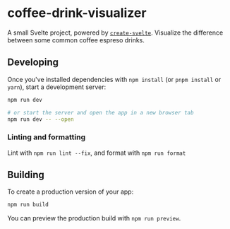 # coffee-drink-visualizer

A small Svelte project, powered by [`create-svelte`](https://github.com/sveltejs/kit/tree/master/packages/create-svelte).
Visualize the difference between some common coffee espreso drinks.

## Developing

Once you've installed dependencies with `npm install` (or `pnpm install` or `yarn`), start a development server:

```bash
npm run dev

# or start the server and open the app in a new browser tab
npm run dev -- --open
```

### Linting and formatting

Lint with `npm run lint --fix`, and format with `npm run format`

## Building

To create a production version of your app:

```bash
npm run build
```

You can preview the production build with `npm run preview`.
